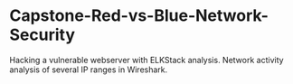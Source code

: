 # Capstone-Red-vs-Blue-Network-Security
Hacking a vulnerable webserver with ELKStack analysis. Network activity analysis of several IP ranges in Wireshark. 
